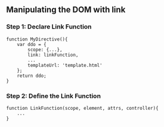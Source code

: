 ## Manipulating the DOM with link
### Step 1: Declare Link Function
```
function MyDirective(){
    var ddo = {
        scope: {...},
        link: linkFunction,
        ...
        templateUrl: 'template.html'
    };
    return ddo;
}
```
### Step 2: Define the Link Function
```
function LinkFunction(scope, element, attrs, controller){
    ...
}
```